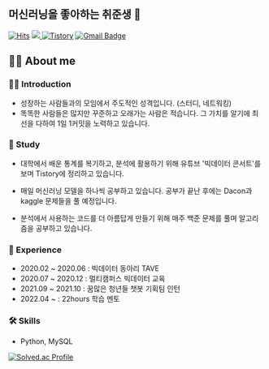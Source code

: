 ## 머신러닝을 좋아하는 취준생 👋
[![Hits](https://hits.seeyoufarm.com/api/count/incr/badge.svg?url=https%3A%2F%2Fgithub.com%2Fhyesoup&count_bg=%23B5B8B3&title_bg=%23555555&icon=github.svg&icon_color=%23E7E7E7&title=visitor&edge_flat=false)](https://hits.seeyoufarm.com) <a href="https://velog.io/@hyesoup"><img src="https://img.shields.io/badge/Velog-20C997?style=flat-square&logo=Velog&logoColor=white"/>
</a> <a href = "https://dailymemos.tistory.com/"> <img alt="Tistory" src ="https://img.shields.io/badge/Tistory-white.svg?&style=for-the-badge"/></a>
[![Gmail Badge](https://img.shields.io/badge/Gmail-d14836?style=flat-square&logo=Gmail&logoColor=white&link=mailto:7qksgptn@naver.com)](mailto:7qksgptn@naver.com)



## 💁‍♀️ About me
### 👩‍💻 Introduction

- 성장하는 사람들과의 모임에서 주도적인 성격입니다. (스터디, 네트워킹)
- 똑똑한 사람들은 많지만 꾸준하고 오래가는 사람은 적습니다. 그 가치를 알기에 최선을 다하여 1일 1커밋을 노력하고 있습니다.

### 📝 Study
- 대학에서 배운 통계를 복기하고, 분석에 활용하기 위해 유튜브 '빅데이터 콘서트'를 보며 Tistory에 정리하고 있습니다. 

- 매일 머신러닝 모델을 하나씩 공부하고 있습니다. 공부가 끝난 후에는 Dacon과 kaggle 문제들을 풀 예정입니다.
- 분석에서 사용하는 코드를 더 아름답게 만들기 위해 매주 백준 문제를 풀며 알고리즘을 공부하고 있습니다.

### 🌼 Experience
- 2020.02 ~ 2020.06 : 빅데이터 동아리 TAVE
- 2020.07 ~ 2020.12 : 멀티캠퍼스 빅데이터 교육
- 2021.09 ~ 2021.10 : 꿈많은 청년들 챗봇 기획팀 인턴
- 2022.04 ~ : 22hours 학습 멘토

### 🛠 Skills
- Python, MySQL

[![Solved.ac Profile](http://mazassumnida.wtf/api/v2/generate_badge?boj=hyesu19)](https://solved.ac/hyesu19/)
